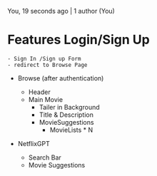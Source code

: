 
You, 19 seconds ago | 1 author (You) 
# Features Login/Sign Up
    - Sign In /Sign up Form
    - redirect to Browse Page 
    
- Browse (after authentication)
    - Header
    - Main Movie
        - Tailer in Background
        - Title & Description
        - MovieSuggestions
            - MovieLists * N

- NetflixGPT 
    - Search Bar
    - Movie Suggestions 